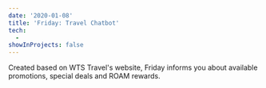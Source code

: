 ```yaml
---
date: '2020-01-08'
title: 'Friday: Travel Chatbot'
tech:
  -
showInProjects: false
---
```


Created based on WTS Travel's website, Friday informs you about available promotions, special deals and ROAM rewards.
